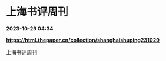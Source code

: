 # 上海书评周刊

**2023-10-29 04:34**

**https://html.thepaper.cn/collection/shanghaishuping231029**

上海书评周刊